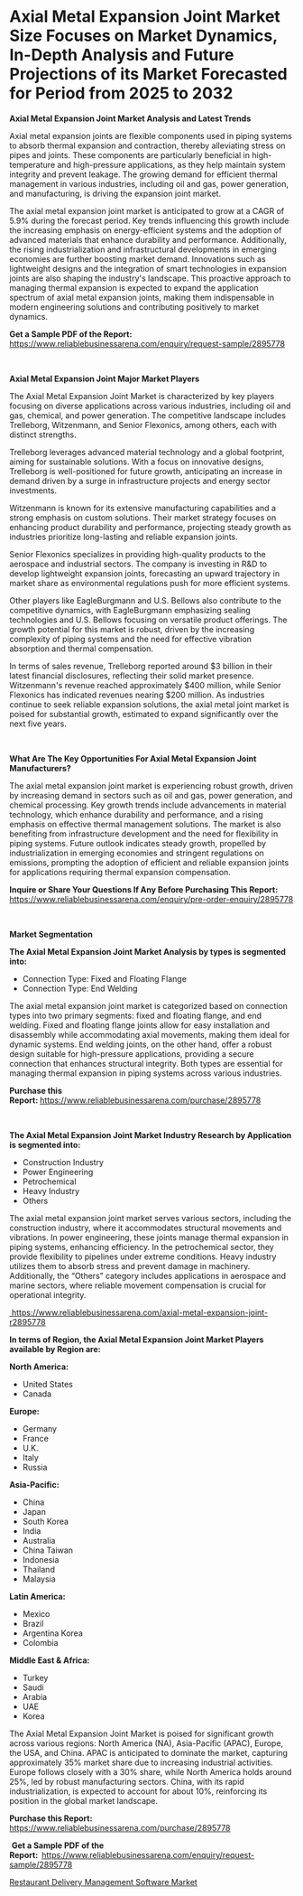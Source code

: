 <p><h1>Axial Metal Expansion Joint Market Size Focuses on Market Dynamics, In-Depth Analysis and Future Projections of its Market Forecasted for Period from 2025 to 2032</h1></p><p><strong>Axial Metal Expansion Joint Market Analysis and Latest Trends</strong></p>
<p><p>Axial metal expansion joints are flexible components used in piping systems to absorb thermal expansion and contraction, thereby alleviating stress on pipes and joints. These components are particularly beneficial in high-temperature and high-pressure applications, as they help maintain system integrity and prevent leakage. The growing demand for efficient thermal management in various industries, including oil and gas, power generation, and manufacturing, is driving the expansion joint market.</p><p>The axial metal expansion joint market is anticipated to grow at a CAGR of 5.9% during the forecast period. Key trends influencing this growth include the increasing emphasis on energy-efficient systems and the adoption of advanced materials that enhance durability and performance. Additionally, the rising industrialization and infrastructural developments in emerging economies are further boosting market demand. Innovations such as lightweight designs and the integration of smart technologies in expansion joints are also shaping the industry's landscape. This proactive approach to managing thermal expansion is expected to expand the application spectrum of axial metal expansion joints, making them indispensable in modern engineering solutions and contributing positively to market dynamics.</p></p>
<p><strong>Get a Sample PDF of the Report:&nbsp;</strong> <a href="https://www.reliablebusinessarena.com/enquiry/request-sample/2895778?utm_campaign=2982&utm_medium=2&utm_source=Github&utm_content=ia&utm_term=15032025&utm_id=axial-metal-expansion-joint">https://www.reliablebusinessarena.com/enquiry/request-sample/2895778</a></p>
<p>&nbsp;</p>
<p><strong>Axial Metal Expansion Joint Major Market Players</strong></p>
<p><p>The Axial Metal Expansion Joint Market is characterized by key players focusing on diverse applications across various industries, including oil and gas, chemical, and power generation. The competitive landscape includes Trelleborg, Witzenmann, and Senior Flexonics, among others, each with distinct strengths.</p><p>Trelleborg leverages advanced material technology and a global footprint, aiming for sustainable solutions. With a focus on innovative designs, Trelleborg is well-positioned for future growth, anticipating an increase in demand driven by a surge in infrastructure projects and energy sector investments.</p><p>Witzenmann is known for its extensive manufacturing capabilities and a strong emphasis on custom solutions. Their market strategy focuses on enhancing product durability and performance, projecting steady growth as industries prioritize long-lasting and reliable expansion joints.</p><p>Senior Flexonics specializes in providing high-quality products to the aerospace and industrial sectors. The company is investing in R&D to develop lightweight expansion joints, forecasting an upward trajectory in market share as environmental regulations push for more efficient systems.</p><p>Other players like EagleBurgmann and U.S. Bellows also contribute to the competitive dynamics, with EagleBurgmann emphasizing sealing technologies and U.S. Bellows focusing on versatile product offerings. The growth potential for this market is robust, driven by the increasing complexity of piping systems and the need for effective vibration absorption and thermal compensation.</p><p>In terms of sales revenue, Trelleborg reported around $3 billion in their latest financial disclosures, reflecting their solid market presence. Witzenmann's revenue reached approximately $400 million, while Senior Flexonics has indicated revenues nearing $200 million. As industries continue to seek reliable expansion solutions, the axial metal joint market is poised for substantial growth, estimated to expand significantly over the next five years.</p></p>
<p>&nbsp;</p>
<p><strong>What Are The Key Opportunities For Axial Metal Expansion Joint Manufacturers?</strong></p>
<p><p>The axial metal expansion joint market is experiencing robust growth, driven by increasing demand in sectors such as oil and gas, power generation, and chemical processing. Key growth trends include advancements in material technology, which enhance durability and performance, and a rising emphasis on effective thermal management solutions. The market is also benefiting from infrastructure development and the need for flexibility in piping systems. Future outlook indicates steady growth, propelled by industrialization in emerging economies and stringent regulations on emissions, prompting the adoption of efficient and reliable expansion joints for applications requiring thermal expansion compensation.</p></p>
<p><strong>Inquire or Share Your Questions If Any Before Purchasing This Report:</strong> <a href="https://www.reliablebusinessarena.com/enquiry/pre-order-enquiry/2895778?utm_campaign=2982&utm_medium=2&utm_source=Github&utm_content=ia&utm_term=15032025&utm_id=axial-metal-expansion-joint">https://www.reliablebusinessarena.com/enquiry/pre-order-enquiry/2895778</a></p>
<p>&nbsp;</p>
<p><strong>Market Segmentation</strong></p>
<p><strong>The Axial Metal Expansion Joint Market Analysis by types is segmented into:</strong></p>
<p><ul><li>Connection Type: Fixed and Floating Flange</li><li>Connection Type: End Welding</li></ul></p>
<p><p>The axial metal expansion joint market is categorized based on connection types into two primary segments: fixed and floating flange, and end welding. Fixed and floating flange joints allow for easy installation and disassembly while accommodating axial movements, making them ideal for dynamic systems. End welding joints, on the other hand, offer a robust design suitable for high-pressure applications, providing a secure connection that enhances structural integrity. Both types are essential for managing thermal expansion in piping systems across various industries.</p></p>
<p><strong>Purchase this Report:&nbsp;</strong><a href="https://www.reliablebusinessarena.com/purchase/2895778?utm_campaign=2982&utm_medium=2&utm_source=Github&utm_content=ia&utm_term=15032025&utm_id=axial-metal-expansion-joint">https://www.reliablebusinessarena.com/purchase/2895778</a></p>
<p>&nbsp;</p>
<p><strong>The Axial Metal Expansion Joint Market Industry Research by Application is segmented into:</strong></p>
<p><ul><li>Construction Industry</li><li>Power Engineering</li><li>Petrochemical</li><li>Heavy Industry</li><li>Others</li></ul></p>
<p><p>The axial metal expansion joint market serves various sectors, including the construction industry, where it accommodates structural movements and vibrations. In power engineering, these joints manage thermal expansion in piping systems, enhancing efficiency. In the petrochemical sector, they provide flexibility to pipelines under extreme conditions. Heavy industry utilizes them to absorb stress and prevent damage in machinery. Additionally, the “Others” category includes applications in aerospace and marine sectors, where reliable movement compensation is crucial for operational integrity.</p></p>
<p><a href="https://www.reliablebusinessarena.com/axial-metal-expansion-joint-r2895778?utm_campaign=2982&utm_medium=2&utm_source=Github&utm_content=ia&utm_term=15032025&utm_id=axial-metal-expansion-joint">&nbsp;https://www.reliablebusinessarena.com/axial-metal-expansion-joint-r2895778</a></p>
<p><strong>In terms of Region, the Axial Metal Expansion Joint Market Players available by Region are:</strong></p>
<p>
    <p> <strong> North America: </strong>
        <ul>
            <li>United States</li>
            <li>Canada</li>
        </ul>
        </p> 
    <p> <strong> Europe: </strong>
        <ul>
            <li>Germany</li>
            <li>France</li>
            <li>U.K.</li>
            <li>Italy</li>
            <li>Russia</li>
        </ul>
        </p> 
    <p> <strong> Asia-Pacific: </strong>
        <ul>
            <li>China</li>
            <li>Japan</li>
            <li>South Korea</li>
            <li>India</li>
            <li>Australia</li>
            <li>China Taiwan</li>
            <li>Indonesia</li>
            <li>Thailand</li>
            <li>Malaysia</li>
        </ul>
        </p> 
    <p> <strong> Latin America: </strong>
        <ul>
            <li>Mexico</li>
            <li>Brazil</li>
            <li>Argentina Korea</li>
            <li>Colombia</li>
        </ul>
        </p> 
    <p> <strong> Middle East & Africa: </strong>
        <ul>
            <li>Turkey</li>
            <li>Saudi</li>
            <li>Arabia</li>
            <li>UAE</li>
            <li>Korea</li>
        </ul>
    </p>
    </p>
<p><p>The Axial Metal Expansion Joint Market is poised for significant growth across various regions: North America (NA), Asia-Pacific (APAC), Europe, the USA, and China. APAC is anticipated to dominate the market, capturing approximately 35% market share due to increasing industrial activities. Europe follows closely with a 30% share, while North America holds around 25%, led by robust manufacturing sectors. China, with its rapid industrialization, is expected to account for about 10%, reinforcing its position in the global market landscape.</p></p>
<p><strong>Purchase this Report: </strong><a href="https://www.reliablebusinessarena.com/purchase/2895778?utm_campaign=2982&utm_medium=2&utm_source=Github&utm_content=ia&utm_term=15032025&utm_id=axial-metal-expansion-joint">https://www.reliablebusinessarena.com/purchase/2895778</a></p>
<p>&nbsp;<strong>Get a Sample PDF of the Report:&nbsp;&nbsp;</strong><a href="https://www.reliablebusinessarena.com/enquiry/request-sample/2895778?utm_campaign=2982&utm_medium=2&utm_source=Github&utm_content=ia&utm_term=15032025&utm_id=axial-metal-expansion-joint">https://www.reliablebusinessarena.com/enquiry/request-sample/2895778</a></p>
<p><strong></strong></p>
<p><p><a href="https://github.com/haaszgettre6/Market-Research-Report-List-1/blob/main/restaurant-delivery-management-software-market.md?utm_campaign=2982&utm_medium=2&utm_source=Github&utm_content=ia&utm_term=15032025&utm_id=axial-metal-expansion-joint">Restaurant Delivery Management Software Market</a></p></p>